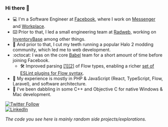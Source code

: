### Hi there 👋

* 💻 I'm a Software Engineer at [Facebook](https://facebook.com), where I work on [Messenger](https://messenger.com) and [Workplace](https://workplace.com).  
* ⌨️ Prior to that, I led a small engineering team at [Radweb](https://radweb.co.uk), working on [InventoryBase](https://inventorybase.com) among other things.  
* 🐣 And prior to that, I cut my teeth running a popular Halo 2 modding community, which led me to web development.
* :octocat: I was on the core [Babel](https://babeljs.io) team for a short amount of time before joining Facebook.
  * 🛠 Improved parsing [[1]](https://github.com/babel/babel/commits?author=danharper)[[2]](https://github.com/babel/babylon/commits?author=danharper) of Flow types, enabling a richer [set of ESLint plugins for Flow syntax](https://github.com/gajus/eslint-plugin-flowtype/commits?author=danharper).
* :brain: My experience is mostly in PHP & JavaScript (React, TypeScript, Flow, Laravel), and software architecture.
* 🌱 I've been dabbling in some C++ and Objective C for native Windows & Mac development.


[![Twitter Follow](https://img.shields.io/twitter/follow/danharper7?style=social)](https://twitter.com/danharper7)  
[![LinkedIn](https://img.shields.io/twitter/url?label=LinkedIn&logo=linkedin&style=social&url=https%3A%2F%2Fwww.linkedin.com%2Fin%2Fdanharper7%2F)](https://www.linkedin.com/in/danharper7/)

_The code you see here is mainly random side projects/explorations._

<!--
**danharper/danharper** is a ✨ _special_ ✨ repository because its `README.md` (this file) appears on your GitHub profile.

Here are some ideas to get you started:

- 🔭 I’m currently working on ...
- 🌱 I’m currently learning ...
- 👯 I’m looking to collaborate on ...
- 🤔 I’m looking for help with ...
- 💬 Ask me about ...
- 📫 How to reach me: ...
- 😄 Pronouns: ...
- ⚡ Fun fact: ...
-->
